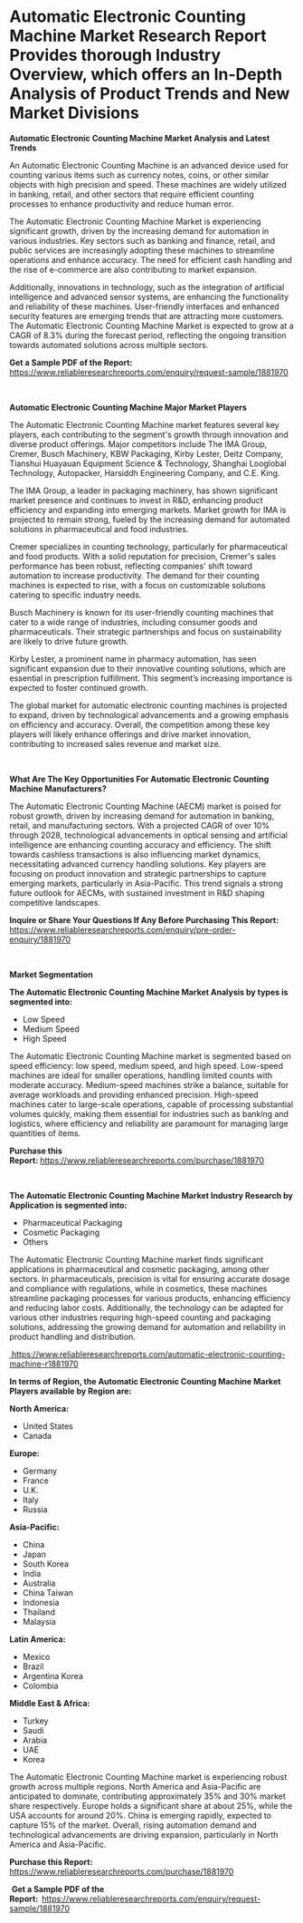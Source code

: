 <p><h1>Automatic Electronic Counting Machine Market Research Report Provides thorough Industry Overview, which offers an In-Depth Analysis of Product Trends and New Market Divisions</h1></p><p><strong>Automatic Electronic Counting Machine Market Analysis and Latest Trends</strong></p>
<p><p>An Automatic Electronic Counting Machine is an advanced device used for counting various items such as currency notes, coins, or other similar objects with high precision and speed. These machines are widely utilized in banking, retail, and other sectors that require efficient counting processes to enhance productivity and reduce human error.</p><p>The Automatic Electronic Counting Machine Market is experiencing significant growth, driven by the increasing demand for automation in various industries. Key sectors such as banking and finance, retail, and public services are increasingly adopting these machines to streamline operations and enhance accuracy. The need for efficient cash handling and the rise of e-commerce are also contributing to market expansion.</p><p>Additionally, innovations in technology, such as the integration of artificial intelligence and advanced sensor systems, are enhancing the functionality and reliability of these machines. User-friendly interfaces and enhanced security features are emerging trends that are attracting more customers. The Automatic Electronic Counting Machine Market is expected to grow at a CAGR of 8.3% during the forecast period, reflecting the ongoing transition towards automated solutions across multiple sectors.</p></p>
<p><strong>Get a Sample PDF of the Report:&nbsp;</strong> <a href="https://www.reliableresearchreports.com/enquiry/request-sample/1881970?utm_campaign=3278&utm_medium=2&utm_source=Github&utm_content=ia&utm_term=12042025&utm_id=automatic-electronic-counting-machine">https://www.reliableresearchreports.com/enquiry/request-sample/1881970</a></p>
<p>&nbsp;</p>
<p><strong>Automatic Electronic Counting Machine Major Market Players</strong></p>
<p><p>The Automatic Electronic Counting Machine market features several key players, each contributing to the segment's growth through innovation and diverse product offerings. Major competitors include The IMA Group, Cremer, Busch Machinery, KBW Packaging, Kirby Lester, Deitz Company, Tianshui Huayauan Equipment Science & Technology, Shanghai Looglobal Technology, Autopacker, Harsiddh Engineering Company, and C.E. King.</p><p>The IMA Group, a leader in packaging machinery, has shown significant market presence and continues to invest in R&D, enhancing product efficiency and expanding into emerging markets. Market growth for IMA is projected to remain strong, fueled by the increasing demand for automated solutions in pharmaceutical and food industries.</p><p>Cremer specializes in counting technology, particularly for pharmaceutical and food products. With a solid reputation for precision, Cremer's sales performance has been robust, reflecting companies' shift toward automation to increase productivity. The demand for their counting machines is expected to rise, with a focus on customizable solutions catering to specific industry needs.</p><p>Busch Machinery is known for its user-friendly counting machines that cater to a wide range of industries, including consumer goods and pharmaceuticals. Their strategic partnerships and focus on sustainability are likely to drive future growth.</p><p>Kirby Lester, a prominent name in pharmacy automation, has seen significant expansion due to their innovative counting solutions, which are essential in prescription fulfillment. This segment’s increasing importance is expected to foster continued growth.</p><p>The global market for automatic electronic counting machines is projected to expand, driven by technological advancements and a growing emphasis on efficiency and accuracy. Overall, the competition among these key players will likely enhance offerings and drive market innovation, contributing to increased sales revenue and market size.</p></p>
<p>&nbsp;</p>
<p><strong>What Are The Key Opportunities For Automatic Electronic Counting Machine Manufacturers?</strong></p>
<p><p>The Automatic Electronic Counting Machine (AECM) market is poised for robust growth, driven by increasing demand for automation in banking, retail, and manufacturing sectors. With a projected CAGR of over 10% through 2028, technological advancements in optical sensing and artificial intelligence are enhancing counting accuracy and efficiency. The shift towards cashless transactions is also influencing market dynamics, necessitating advanced currency handling solutions. Key players are focusing on product innovation and strategic partnerships to capture emerging markets, particularly in Asia-Pacific. This trend signals a strong future outlook for AECMs, with sustained investment in R&D shaping competitive landscapes.</p></p>
<p><strong>Inquire or Share Your Questions If Any Before Purchasing This Report:</strong> <a href="https://www.reliableresearchreports.com/enquiry/pre-order-enquiry/1881970?utm_campaign=3278&utm_medium=2&utm_source=Github&utm_content=ia&utm_term=12042025&utm_id=automatic-electronic-counting-machine">https://www.reliableresearchreports.com/enquiry/pre-order-enquiry/1881970</a></p>
<p>&nbsp;</p>
<p><strong>Market Segmentation</strong></p>
<p><strong>The Automatic Electronic Counting Machine Market Analysis by types is segmented into:</strong></p>
<p><ul><li>Low Speed</li><li>Medium Speed</li><li>High Speed</li></ul></p>
<p><p>The Automatic Electronic Counting Machine market is segmented based on speed efficiency: low speed, medium speed, and high speed. Low-speed machines are ideal for smaller operations, handling limited counts with moderate accuracy. Medium-speed machines strike a balance, suitable for average workloads and providing enhanced precision. High-speed machines cater to large-scale operations, capable of processing substantial volumes quickly, making them essential for industries such as banking and logistics, where efficiency and reliability are paramount for managing large quantities of items.</p></p>
<p><strong>Purchase this Report:&nbsp;</strong><a href="https://www.reliableresearchreports.com/purchase/1881970?utm_campaign=3278&utm_medium=2&utm_source=Github&utm_content=ia&utm_term=12042025&utm_id=automatic-electronic-counting-machine">https://www.reliableresearchreports.com/purchase/1881970</a></p>
<p>&nbsp;</p>
<p><strong>The Automatic Electronic Counting Machine Market Industry Research by Application is segmented into:</strong></p>
<p><ul><li>Pharmaceutical Packaging</li><li>Cosmetic Packaging</li><li>Others</li></ul></p>
<p><p>The Automatic Electronic Counting Machine market finds significant applications in pharmaceutical and cosmetic packaging, among other sectors. In pharmaceuticals, precision is vital for ensuring accurate dosage and compliance with regulations, while in cosmetics, these machines streamline packaging processes for various products, enhancing efficiency and reducing labor costs. Additionally, the technology can be adapted for various other industries requiring high-speed counting and packaging solutions, addressing the growing demand for automation and reliability in product handling and distribution.</p></p>
<p><a href="https://www.reliableresearchreports.com/automatic-electronic-counting-machine-r1881970?utm_campaign=3278&utm_medium=2&utm_source=Github&utm_content=ia&utm_term=12042025&utm_id=automatic-electronic-counting-machine">&nbsp;https://www.reliableresearchreports.com/automatic-electronic-counting-machine-r1881970</a></p>
<p><strong>In terms of Region, the Automatic Electronic Counting Machine Market Players available by Region are:</strong></p>
<p>
    <p> <strong> North America: </strong>
        <ul>
            <li>United States</li>
            <li>Canada</li>
        </ul>
        </p> 
    <p> <strong> Europe: </strong>
        <ul>
            <li>Germany</li>
            <li>France</li>
            <li>U.K.</li>
            <li>Italy</li>
            <li>Russia</li>
        </ul>
        </p> 
    <p> <strong> Asia-Pacific: </strong>
        <ul>
            <li>China</li>
            <li>Japan</li>
            <li>South Korea</li>
            <li>India</li>
            <li>Australia</li>
            <li>China Taiwan</li>
            <li>Indonesia</li>
            <li>Thailand</li>
            <li>Malaysia</li>
        </ul>
        </p> 
    <p> <strong> Latin America: </strong>
        <ul>
            <li>Mexico</li>
            <li>Brazil</li>
            <li>Argentina Korea</li>
            <li>Colombia</li>
        </ul>
        </p> 
    <p> <strong> Middle East & Africa: </strong>
        <ul>
            <li>Turkey</li>
            <li>Saudi</li>
            <li>Arabia</li>
            <li>UAE</li>
            <li>Korea</li>
        </ul>
    </p>
    </p>
<p><p>The Automatic Electronic Counting Machine market is experiencing robust growth across multiple regions. North America and Asia-Pacific are anticipated to dominate, contributing approximately 35% and 30% market share respectively. Europe holds a significant share at about 25%, while the USA accounts for around 20%. China is emerging rapidly, expected to capture 15% of the market. Overall, rising automation demand and technological advancements are driving expansion, particularly in North America and Asia-Pacific.</p></p>
<p><strong>Purchase this Report: </strong><a href="https://www.reliableresearchreports.com/purchase/1881970?utm_campaign=3278&utm_medium=2&utm_source=Github&utm_content=ia&utm_term=12042025&utm_id=automatic-electronic-counting-machine">https://www.reliableresearchreports.com/purchase/1881970</a></p>
<p>&nbsp;<strong>Get a Sample PDF of the Report:&nbsp;&nbsp;</strong><a href="https://www.reliableresearchreports.com/enquiry/request-sample/1881970?utm_campaign=3278&utm_medium=2&utm_source=Github&utm_content=ia&utm_term=12042025&utm_id=automatic-electronic-counting-machine">https://www.reliableresearchreports.com/enquiry/request-sample/1881970</a></p>
<p><strong></strong></p>
<p><p></p><p></p><p></p></p>